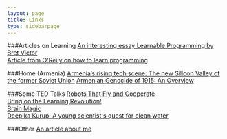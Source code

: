```yaml
---
layout: page
title: Links
type: sidebarpage
---
```


###Articles on Learning 
[An interesting essay Learnable Programming by Bret Victor](http://worrydream.com/LearnableProgramming/) <br/>
[Article from O'Reily on how to learn programming](http://radar.oreilly.com/2015/09/are-there-some-students-who-cant-learn-how-to-code.html) <br/>

###Home (Armenia)
[Armenia’s rising tech scene: The new Silicon Valley of the former Soviet Union](https://thenextweb.com/asia/2017/03/17/armenias-rising-tech-scene-new-silicon-valley-former-soviet-union/#.tnw_KtN28reA)
[Armenian Genocide of 1915: An Overview](http://www.nytimes.com/ref/timestopics/topics_armeniangenocide.html)

###Some TED Talks
[Robots That Fly and Cooperate](https://www.ted.com/talks/vijay_kumar_robots_that_fly_and_cooperate) <br/>
[Bring on the Learning Revolution!](https://www.ted.com/talks/sir_ken_robinson_bring_on_the_revolution) <br/>
[Brain Magic](https://www.ted.com/talks/keith_barry_does_brain_magic) <br/>
[Deepika Kurup: A young scientist's quest for clean water](https://www.ted.com/talks/deepika_kurup_a_young_scientist_s_quest_for_clean_water) <br/>

###Other
[An article about me](http://newsroom.aua.am/2017/03/22/nare-karapetyan-mscis-15-admitted-to-university-of-south-carolina/)

